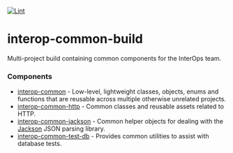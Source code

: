 [![Lint](https://github.com/projectronin/interop-common/actions/workflows/lint.yml/badge.svg)](https://github.com/projectronin/interop-common/actions/workflows/lint.yml)

# interop-common-build

Multi-project build containing common components for the InterOps team.

### Components

* [interop-common](interop-common) - Low-level, lightweight classes, objects, enums and functions that are reusable
  across multiple otherwise unrelated projects.
* [interop-common-http](interop-common-http) - Common classes and reusable assets related to HTTP.
* [interop-common-jackson](interop-common-jackson) - Common helper objects for dealing with
  the [Jackson](https://github.com/FasterXML/jackson) JSON parsing library.
* [interop-common-test-db](interop-common-test-db) - Provides common utilities to assist with database tests.
